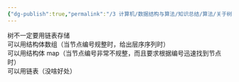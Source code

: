 ```yaml
---
{"dg-publish":true,"permalink":"/3 计算机/数据结构与算法/知识总结/算法/关于树的存储/","title":"关于树的存储"}
---
```



树不一定要用链表存储  
可以用结构体数组（当节点编号规整时，给出层序序列时）  
可以用结构体 map（当节点编号非常不规整，而且要求根据编号迅速找到节点时）  
可以用链表（没啥好处）